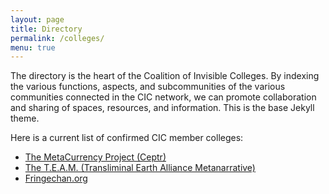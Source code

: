 ```yaml
---
layout: page
title: Directory
permalink: /colleges/
menu: true
---
```


The directory is the heart of the Coalition of Invisible Colleges. By indexing the various functions, aspects, and subcommunities of the various communities connected in the CIC network, we can promote collaboration and sharing of spaces, resources, and information. This is the base Jekyll theme.

Here is a current list of confirmed CIC member colleges:

* [The MetaCurrency Project (Ceptr)](/colleges/ceptr/)
* [The T.E.A.M. (Transliminal Earth Alliance Metanarrative)](/colleges/TEAM/)
* [Fringechan.org](http://www.fringechan.org/)
